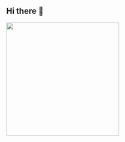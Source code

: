 ## Hi there 👋
<img src="[https://c.tenor.com/gloNRe-Y0FYAAAAd/tenor.gif](https://media3.giphy.com/media/v1.Y2lkPTc5MGI3NjExenJtaGg5eThhY3JheTUyNDhkdThwd3B6aGc5aWxwYW9pZnFmd2kzaSZlcD12MV9pbnRlcm5hbF9naWZfYnlfaWQmY3Q9Zw/0kOmLN09priuU4uZOp/giphy.gif)" width="300"/>
<!--
**DragonFee1ing/DragonFee1ing** is a ✨ _special_ ✨ repository because its `README.md` (this file) appears on your GitHub profile.

Here are some ideas to get you started:


- 🔭 I’m currently working on ...
- 🌱 I’m currently learning ...
- 👯 I’m looking to collaborate on ...
- 🤔 I’m looking for help with ...
- 💬 Ask me about ...
- 📫 How to reach me: ...
- 😄 Pronouns: ...
- ⚡ Fun fact: ...
-->
